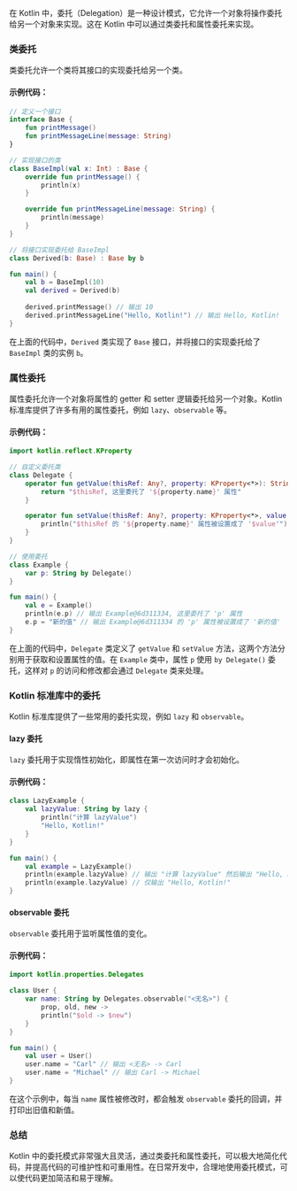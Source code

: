 在 Kotlin 中，委托（Delegation）是一种设计模式，它允许一个对象将操作委托给另一个对象来实现。这在 Kotlin 中可以通过类委托和属性委托来实现。

### 类委托
类委托允许一个类将其接口的实现委托给另一个类。

#### 示例代码：
```kotlin
// 定义一个接口
interface Base {
    fun printMessage()
    fun printMessageLine(message: String)
}

// 实现接口的类
class BaseImpl(val x: Int) : Base {
    override fun printMessage() {
        println(x)
    }

    override fun printMessageLine(message: String) {
        println(message)
    }
}

// 将接口实现委托给 BaseImpl
class Derived(b: Base) : Base by b

fun main() {
    val b = BaseImpl(10)
    val derived = Derived(b)
    
    derived.printMessage() // 输出 10
    derived.printMessageLine("Hello, Kotlin!") // 输出 Hello, Kotlin!
}
```

在上面的代码中，`Derived` 类实现了 `Base` 接口，并将接口的实现委托给了 `BaseImpl` 类的实例 `b`。

### 属性委托
属性委托允许一个对象将属性的 getter 和 setter 逻辑委托给另一个对象。Kotlin 标准库提供了许多有用的属性委托，例如 `lazy`、`observable` 等。

#### 示例代码：
```kotlin
import kotlin.reflect.KProperty

// 自定义委托类
class Delegate {
    operator fun getValue(thisRef: Any?, property: KProperty<*>): String {
        return "$thisRef, 这里委托了 '${property.name}' 属性"
    }

    operator fun setValue(thisRef: Any?, property: KProperty<*>, value: String) {
        println("$thisRef 的 '${property.name}' 属性被设置成了 '$value'")
    }
}

// 使用委托
class Example {
    var p: String by Delegate()
}

fun main() {
    val e = Example()
    println(e.p) // 输出 Example@6d311334, 这里委托了 'p' 属性
    e.p = "新的值" // 输出 Example@6d311334 的 'p' 属性被设置成了 '新的值'
}
```

在上面的代码中，`Delegate` 类定义了 `getValue` 和 `setValue` 方法，这两个方法分别用于获取和设置属性的值。在 `Example` 类中，属性 `p` 使用 `by Delegate()` 委托，这样对 `p` 的访问和修改都会通过 `Delegate` 类来处理。

### Kotlin 标准库中的委托
Kotlin 标准库提供了一些常用的委托实现，例如 `lazy` 和 `observable`。

#### lazy 委托
`lazy` 委托用于实现惰性初始化，即属性在第一次访问时才会初始化。

#### 示例代码：
```kotlin
class LazyExample {
    val lazyValue: String by lazy {
        println("计算 lazyValue")
        "Hello, Kotlin!"
    }
}

fun main() {
    val example = LazyExample()
    println(example.lazyValue) // 输出 "计算 lazyValue" 然后输出 "Hello, Kotlin!"
    println(example.lazyValue) // 仅输出 "Hello, Kotlin!"
}
```

#### observable 委托
`observable` 委托用于监听属性值的变化。

#### 示例代码：
```kotlin
import kotlin.properties.Delegates

class User {
    var name: String by Delegates.observable("<无名>") {
        prop, old, new ->
        println("$old -> $new")
    }
}

fun main() {
    val user = User()
    user.name = "Carl" // 输出 <无名> -> Carl
    user.name = "Michael" // 输出 Carl -> Michael
}
```

在这个示例中，每当 `name` 属性被修改时，都会触发 `observable` 委托的回调，并打印出旧值和新值。

### 总结
Kotlin 中的委托模式非常强大且灵活，通过类委托和属性委托，可以极大地简化代码，并提高代码的可维护性和可重用性。在日常开发中，合理地使用委托模式，可以使代码更加简洁和易于理解。